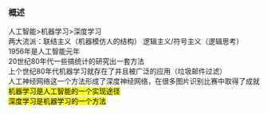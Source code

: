### 概述
人工智能>机器学习>深度学习  
两大流派：联结主义（机器模仿人的结构） 逻辑主义/符号主义（逻辑思考）  
1956年是人工智能元年   
20世纪80年代一些搞统计的研究出一套方法  
上个世纪80年代机器学习就存在了并且被广泛的应用（垃圾邮件过滤）  
人工神经网络这一个方法形成了深度神经网络，在很多图片识别比赛中取得了成就  
<mark>机器学习是人工智能的一个实现途径</mark>  
<mark>深度学习是机器学习的一个方法</mark>   